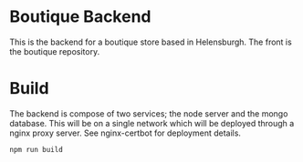 # Boutique Backend

This is the backend for a boutique store based in Helensburgh. The front is the boutique repository.

# Build 

The backend is compose of two services; the node server and the mongo database. 
This will be on a single network which will be deployed through a nginx proxy server. 
See nginx-certbot for deployment details.

```
npm run build
```



